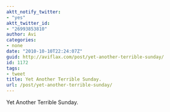 ```yaml
---
aktt_notify_twitter:
- "yes"
aktt_twitter_id:
- "26993853810"
author: Avi
categories:
- none
date: "2010-10-10T22:24:07Z"
guid: http://aviflax.com/post/yet-another-terrible-sunday/
id: 1172
tags:
- tweet
title: Yet Another Terrible Sunday.
url: /post/yet-another-terrible-sunday/
---
```

Yet Another Terrible Sunday.